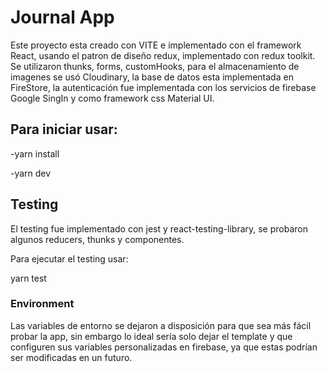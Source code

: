 # Journal App

Este proyecto esta creado con VITE e implementado con el framework React, usando el patron de diseño redux, implementado con redux toolkit. Se utilizaron thunks, forms, customHooks, para el almacenamiento de imagenes se usó Cloudinary, la base de datos esta implementada en FireStore, la autenticación fue implementada con los servicios de firebase Google SingIn y como framework css Material UI.

## Para iniciar usar:

-yarn install

-yarn dev

## Testing

El testing fue implementado con jest y react-testing-library, se probaron algunos reducers, thunks y componentes.

Para ejecutar el testing usar:

yarn test

### Environment

Las variables de entorno se dejaron a disposición para que sea más fácil probar la app, sin embargo lo ideal sería solo dejar el template y que configuren sus variables personalizadas en firebase, ya que estas podrían ser modificadas en un futuro.
